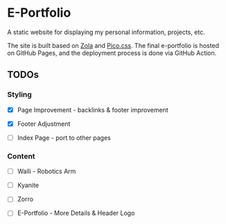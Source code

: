 # E-Portfolio

A static website for displaying my personal information, projects, etc.

The site is built based on [Zola](https://www.getzola.org/) and [Pico.css](https://picocss.com/). The final e-portfolio is hosted on GitHub Pages, and the deployment process is done via GitHub Action.


## TODOs

### Styling

- [x] Page Improvement - backlinks & footer improvement
- [x] Footer Adjustment
- [ ] Index Page - port to other pages


### Content

- [ ] Walli - Robotics Arm
- [ ] Kyanite
- [ ] Zorro
- [ ] E-Portfolio - More Details & Header Logo

